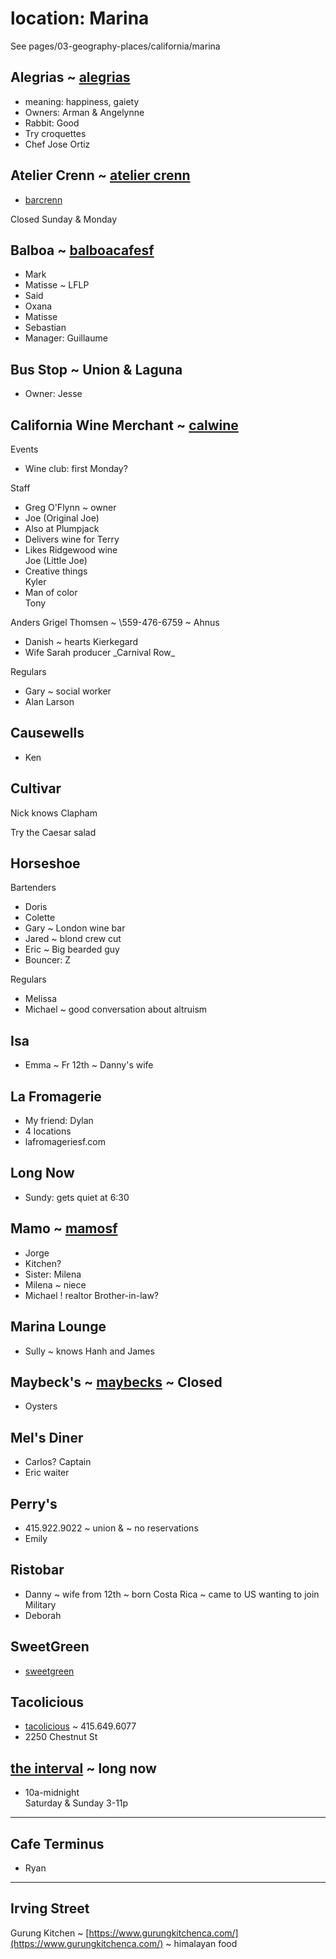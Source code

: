# location: Marina

See pages/03-geography-places/california/marina

## Alegrias ~ [alegrias](https://www.alegriassf.com/)

* meaning: happiness, gaiety
* Owners: Arman & Angelynne
* Rabbit: Good
* Try croquettes
* Chef Jose Ortiz

## Atelier Crenn ~ [atelier crenn](https://www.ateliercrenn.com/)

* [barcrenn](https://www.barcrenn.com/)

Closed Sunday & Monday

## Balboa ~ [balboacafesf](https://www.balboacafesf.com/)

* Mark
* Matisse ~ LFLP
* Said
* Oxana
* Matisse
* Sebastian
* Manager: Guillaume

## Bus Stop ~ Union & Laguna

* Owner: Jesse

## California Wine Merchant ~ [calwine](https://www.californiawinemerchant.com/)

Events

* Wine club: first Monday?

Staff

* Greg O'Flynn ~ owner
* Joe (Original Joe)
* Also at Plumpjack
* Delivers wine for Terry
* Likes Ridgewood wine  
    Joe (Little Joe)
* Creative things  
    Kyler
* Man of color  
    Tony

Anders Grigel Thomsen ~ \\559-476-6759 ~ Ahnus

* Danish ~ hearts Kierkegard
* Wife Sarah producer \_Carnival Row\_

Regulars

* Gary ~ social worker
* Alan Larson

## Causewells

* Ken

## Cultivar

Nick knows Clapham

Try the Caesar salad

## Horseshoe

Bartenders

* Doris
* Colette
* Gary ~ London wine bar
* Jared ~ blond crew cut
* Eric ~ Big bearded guy
* Bouncer: Z

Regulars

* Melissa
* Michael ~ good conversation about altruism

## Isa

* Emma ~ Fr 12th ~ Danny's wife

## La Fromagerie

* My friend: Dylan
* 4 locations
* lafromageriesf.com

## Long Now

* Sundy: gets quiet at 6:30

## Mamo ~ [mamosf](https://mamosf.com)

* Jorge
* Kitchen?
* Sister: Milena
* Milena ~ niece
* Michael ! realtor Brother-in-law?

## Marina Lounge

* Sully ~ knows Hanh and James

## Maybeck's ~ [maybecks](https://www.maybecks.com/) ~ Closed

* Oysters

## Mel's Diner

* Carlos? Captain
* Eric waiter

## Perry's 

* 415.922.9022 ~ union & ~ no reservations
* Emily

## Ristobar

* Danny ~ wife from 12th ~ born Costa Rica ~ came to US wanting to join Military
* Deborah

## SweetGreen

* [sweetgreen](https://order.sweetgreen.com/marina/menu?target=5)

## Tacolicious

* [tacolicious](https://www.tacolicious.com/) ~ 415.649.6077
* 2250 Chestnut St

## [the interval](https://theinterval.org/) ~ long now

* 10a-midnight  
    Saturday & Sunday 3-11p

* * *

## Cafe Terminus

* Ryan

* * *

## Irving Street

Gurung Kitchen ~ [https://www.gurungkitchenca.com/](https://www.gurungkitchenca.com/) ~ himalayan food